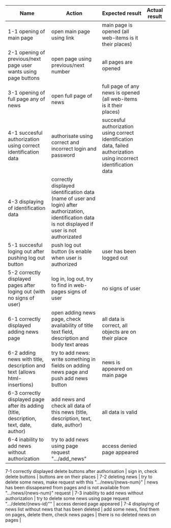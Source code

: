 Name | Action | Expected result | Actual result
-- | -- | -- | --
1-1 opening of main page | open main page using link | main page is opened (all web-items is it their places) | 
2-1 opening of previous/next page user wants using page buttons | open page using previous/next number | all pages are opened | 
3-1 opening of full page any of news | open full page of news | full page of any news is opened (all web-items is it their places) |
4-1 succesful authorization using correct identification data | authorisate using correct and incorrect login and password | succesful authorization using correct identification data, failed authorization using incorrect identification data | 
4-3 displaying of identification data | correctly displayed identification data (name of user and login) after authorization, identification data is not displayed if user is not authorizated | 
5-1 succesful loging out after pushing log out button | push log out button (is enable when user is authorized | user has been logged out | 
5-2 correctly displayed pages after loging out (with no signs of user)  | log in, log out, try to find in web-pages signs of  user | no signs of user |
6-1 correctly displayed adding news page | open adding news page, check availability of title text field, description and body text areas | all data is correct, all objects are on their place |
6-2 adding news with title, description and text (allows html-insertions) | try to add news: write something in fields on adding news page and push add news button | news is appeared on main page |
6-3 correctly displayed page after its adding (title, description, text, date, author) | add news and check all data of this news (title, description, text, date, author) | all data is valid |
6-4 inability to add news without authorization  | try to add news using page request ".../add_news" | access denied page appeared | 
 
7-1 correctly displayed delete buttons after authorisation  | sign in, check delete buttons | buttons are on their places |
7-2 deleting news  | try to delete some news, make request with this ".../news/{news-num}" | news has been dissapeared from pages and is not available from ".../news/{news-num}" request |
7-3 inability to add news without authorization  | try to delete some news using page request ".../delete/{news-id}"" | access denied page appeared |
7-4 displaying of news list without news that has been deleted  | add some news, find them on pages, delete them, check news pages | there is no deleted news on pages |
